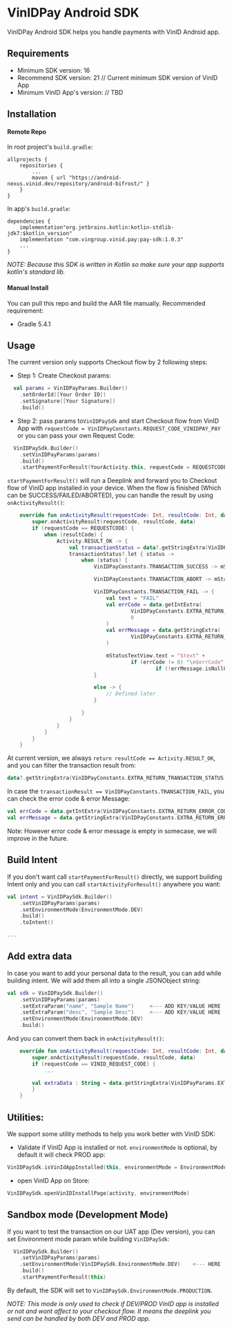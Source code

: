# VinIDPay Android SDK

VinIDPay Android SDK helps you handle payments with VinID Android app.

## Requirements
- Minimum SDK version: 16
- Recommend SDK version: 21 // Current minimum SDK version of VinID App
- Minimum VinID App's version: // TBD

## Installation

#### Remote Repo

In root project's `build.gradle`:

```
allprojects {
	repositories {
		...
		maven { url "https://android-nexus.vinid.dev/repository/android-bifrost/" }
	}
}
```

In app's `build.gradle`:

```
dependencies {
    implementation"org.jetbrains.kotlin:kotlin-stdlib-jdk7:$kotlin_version"
    implementation "com.vingroup.vinid.pay:pay-sdk:1.0.3"
    ...
}
```

*NOTE: Because this SDK is written in Kotlin so make sure your app supports kotlin's standard lib.*

#### Manual Install

You can pull this repo and build the AAR file manually.
Recommended requirement:
- Gradle 5.4.1

## Usage
The current version only supports Checkout flow by 2 following steps:

- Step 1: Create Checkout params:

```kotlin
  val params = VinIDPayParams.Builder()
    .setOrderId([Your Order ID])
    .setSignature([Your Signature])
    .build()
```

- Step 2: pass params to`VinIDPaySdk` and start Checkout flow from VinID App  with `requestCode = VinIDPayConstants.REQUEST_CODE_VINIDPAY_PAY` or you can pass your own Request Code:

```kotlin
  VinIDPaySdk.Builder()
    .setVinIDPayParams(params)
    .build()
    .startPaymentForResult(YourActivity.this, requestCode = REQUESTCODE) 	// Default value: VinIDPayConstants.REQUEST_CODE_VINIDPAY_PAY
```

`startPaymentForResult()` will run a Deeplink and forward you to Checkout flow of VinID app installed in your device. 
When the flow is finished (Which can be SUCCESS/FAILED/ABORTED), you can handle the result by using `onActivityResult()`:

```kotlin
    override fun onActivityResult(requestCode: Int, resultCode: Int, data: Intent?) {
        super.onActivityResult(requestCode, resultCode, data)
        if (requestCode == REQUESTCODE) {
            when (resultCode) {
                Activity.RESULT_OK -> {
                    val transactionStatus = data?.getStringExtra(VinIDPayConstants.EXTRA_RETURN_TRANSACTION_STATUS)
                    transactionStatus?.let { status ->
                        when (status) {
                            VinIDPayConstants.TRANSACTION_SUCCESS -> mStatusTextView.text = "SUCCESS"

                            VinIDPayConstants.TRANSACTION_ABORT -> mStatusTextView.text = "ABORT"

                            VinIDPayConstants.TRANSACTION_FAIL -> {
                                val text = "FAIL"
                                val errCode = data.getIntExtra(
                                        VinIDPayConstants.EXTRA_RETURN_ERROR_CODE,
                                        0
                                )
                                val errMessage = data.getStringExtra(
                                        VinIDPayConstants.EXTRA_RETURN_ERROR_MESSAGE
                                )

                                mStatusTextView.text = "$text" +
                                        if (errCode != 0) "\n$errCode" else "" +
                                                if (!errMessage.isNullOrEmpty()) "\n$errMessage" else ""
                            }

                            else -> {
                                // Defined later
                            }

                        }
                    }
                }
            }
        }
    }
```

At current version, we always `return resultCode == Activity.RESULT_OK`, and you can filter the transaction result from:

```kotlin
data?.getStringExtra(VinIDPayConstants.EXTRA_RETURN_TRANSACTION_STATUS)
```

In case the `transactionResult == VinIDPayConstants.TRANSACTION_FAIL`, you can check the error code & error Message:

```kotlin
val errCode = data.getIntExtra(VinIDPayConstants.EXTRA_RETURN_ERROR_CODE,0)
val errMessage = data.getStringExtra(VinIDPayConstants.EXTRA_RETURN_ERROR_MESSAGE)
```

Note: However error code & error message is empty in somecase, we will improve in the future.

## Build Intent

If you don't want call `startPaymentForResult()` directly, we support building Intent only and you can call `startActivityForResult()` anywhere you want:

```kotlin
val intent = VinIDPaySdk.Builder()
    .setVinIDPayParams(params)
    .setEnvironmentMode(EnvironmentMode.DEV)
    .build()
    .toIntent()

...
```

## Add extra data

In case you want to add your personal data to the result, you can add while building intent. We will add them all into a single JSONObject string:

```kotlin
val sdk = VinIDPaySdk.Builder()
    .setVinIDPayParams(params)
    .setExtraParam("name", "Sample Name")     <--- ADD KEY/VALUE HERE
    .setExtraParam("desc", "Sample Desc")     <--- ADD KEY/VALUE HERE
    .setEnvironmentMode(EnvironmentMode.DEV)
    .build()
```

And you can convert them back in `onActivityResult()`:

```kotlin
    override fun onActivityResult(requestCode: Int, resultCode: Int, data: Intent?) {
        super.onActivityResult(requestCode, resultCode, data)
        if (requestCode == VINID_REQUEST_CODE) {
            ...

		val extraData : String = data.getStringExtra(VinIDPayParams.EXTRA_DATA) // Value : "{"name":"Sample Name","desc":"Sample Desc"}"
        }
    }
```

## Utilities:

We support some utility methods to help you work better with VinID SDK:

- Validate if VinID App is installed or not. `environmentMode` is optional, by default it will check PROD app:

```kotlin
VinIDPaySdk.isVinIdAppInstalled(this, environmentMode = EnvironmentMode.DEV)
```

- open VinID App on Store:

```kotlin
VinIDPaySdk.openVinIDInstallPage(activity, environmentMode)
```

## Sandbox mode (Development Mode)
If you want to test the transaction on our UAT app (Dev version), you can set Environment mode param while building `VinIDPaySdk`:

```kotlin
  VinIDPaySdk.Builder()
    .setVinIDPayParams(params)
    .setEnvironmentMode(VinIDPaySdk.EnvironmentMode.DEV)    <--- HERE
    .build()
    .startPaymentForResult(this)
```

By default, the SDK will set to `VinIDPaySdk.EnvironmentMode.PRODUCTION`.

*NOTE: This mode is only used to check if DEV/PROD VinID app is installed or not and wont affect to your checkout flow. It means the deeplink you send can be handled by both DEV and PROD app.*
